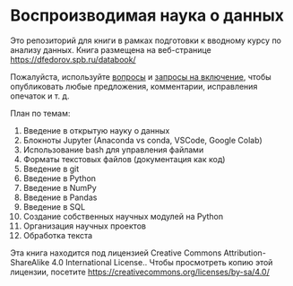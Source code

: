 # Воспроизводимая наука о данных

Это репозиторий для книги в рамках подготовки к вводному курсу по анализу данных. Книга размещена на веб-странице https://dfedorov.spb.ru/databook/

Пожалуйста, используйте [вопросы](https://github.com/dm-fedorov/open_science_book/issues) и [запросы на включение](https://github.com/dm-fedorov/open_science_book/pulls), чтобы опубликовать любые предложения, комментарии, исправления опечаток и т. д.

План по темам:
1. Введение в открытую науку о данных
2. Блокноты Jupyter (Anaconda vs conda, VSCode, Google Colab)
3. Использование bash для управления файлами
4. Форматы текстовых файлов (документация как код)
5. Введение в git
6. Введение в Python
7. Введение в NumPy
8. Введение в Pandas
9. Введение в SQL
10. Создание собственных научных модулей на Python
11. Организация научных проектов
12. Обработка текста

Эта книга находится под лицензией Creative Commons Attribution-ShareAlike 4.0 International License.. Чтобы просмотреть копию этой лицензии, посетите https://creativecommons.org/licenses/by-sa/4.0/ 
